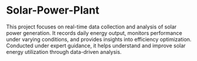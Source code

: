# Solar-Power-Plant
This project focuses on real-time data collection and analysis of solar power generation. It records daily energy output, monitors performance under varying conditions, and provides insights into efficiency optimization. Conducted under expert guidance, it helps understand and improve solar energy utilization through data-driven analysis.
